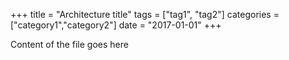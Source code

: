 +++
title     = "Architecture title"
tags    = ["tag1", "tag2"]
categories  = ["category1","category2"]
date    = "2017-01-01"
+++

Content of the file goes here
